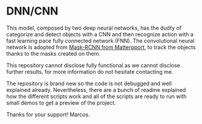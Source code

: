 # DNN/CNN
 
This model, composed by two deep neural networks, has the dudty of categorize and detect objects with a CNN and then recognize action with a fast learning pace fully connected network (FNN). The convolutional neural network is adopted from [Mask-RCNN from Matterpport](https://github.com/matterport/Mask_RCNN), to track the objects thanks to the masks created on them.

This repository cannot disclose fully functional as we cannot disclose further results, for more information do not hesitate contacting me.

The repository is brand new so the code is not debugged and well explained already. Nevertheless, there are a bunch of readme explained how the different scripts work and all of the scripts are ready to run with small demos to get a preview of the project.

Thanks for your support!
Marcos.
